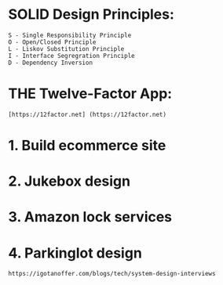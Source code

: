 # SOLID Design Principles:
````
S - Single Responsibility Principle
O - Open/Closed Principle
L - Liskov Substitution Principle
I - Interface Segregration Principle
D - Dependency Inversion
````

# THE Twelve-Factor App:
````
[https://12factor.net] (https://12factor.net)
````

# 1. Build ecommerce site

# 2. Jukebox design

# 3. Amazon lock services

# 4. Parkinglot design
    https://igotanoffer.com/blogs/tech/system-design-interviews



















